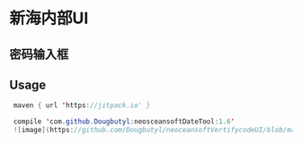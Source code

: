 # 新海内部UI
## 密码输入框
## Usage

``` Java
 maven { url 'https://jitpack.io' }
 ```
``` Java
 compile 'com.github.Dougbutyl:neosceansoftDateTool:1.6'
 ![image](https://github.com/Dougbutyl/neoceansoftVertifycodeUI/blob/master/screen/device-2019-05-29-140949.png)
 
